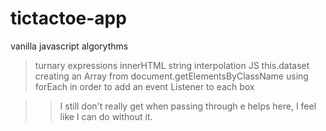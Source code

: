 # tictactoe-app
vanilla javascript algorythms



> turnary expressions
> innerHTML
> string interpolation JS
> this.dataset
> creating an Array from document.getElementsByClassName
> using forEach in order to add an event Listener to each box





>> I still don't really get when passing through e helps here, I feel like I can do without it.
